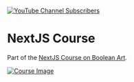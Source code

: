 [![YouTube Channel Subscribers](https://img.shields.io/youtube/channel/subscribers/UCGD_0i6L48hucTiiyhb5QzQ?style=social)](https://www.youtube.com/channel/UCGD_0i6L48hucTiiyhb5QzQ)

# NextJS Course


Part of the [NextJS Course on Boolean Art][course].

[![Course Image](https://www.booleanart.com/course-content/nextjs/index.png)][course]

[course]: https://www.booleanart.com/course/nextjs

